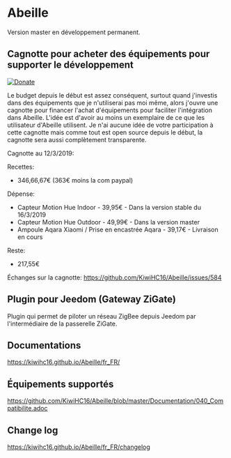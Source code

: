 # Abeille

Version master en développement permanent.

## Cagnotte pour acheter des équipements pour supporter le développement

[![Donate](https://img.shields.io/badge/Donate-PayPal-green.svg)](https://paypal.me/KiwiHC16)

Le budget depuis le début est assez conséquent, surtout quand j'investis dans des équipements que je n'utiliserai pas moi même, alors j'ouvre une cagnotte pour financer l'achat d'équipements pour faciliter l'intégration dans Abeille. L'idée est d'avoir au moins un exemplaire de ce que les utilisateur d'Abeille utilisent.
Je n'ai aucune idée de votre participation à cette cagnotte mais comme tout est open source depuis le début, la cagnotte sera aussi complètement transparente.

Cagnotte au 12/3/2019: 

Recettes:

* 346,66,67€ (363€ moins la com paypal)

Dépense: 

* Capteur Motion Hue Indoor - 39,95€ - Dans la version stable du 16/3/2019
* Capteur Motion Hue Outdoor - 49,99€ - Dans la version master
* Ampoule Aqara Xiaomi / Prise en encastrée Aqara - 39,17€  - Livraison en cours

Reste:

* 217,55€

Échanges sur la cagnotte: https://github.com/KiwiHC16/Abeille/issues/584

## Plugin pour Jeedom (Gateway ZiGate)

Plugin qui permet de piloter un réseau ZigBee depuis Jeedom par l'intermédiaire de la passerelle ZiGate.

## Documentations

https://kiwihc16.github.io/Abeille/fr_FR/

## Équipements supportés

https://github.com/KiwiHC16/Abeille/blob/master/Documentation/040_Compatibilite.adoc

## Change log

https://kiwihc16.github.io/Abeille/fr_FR/changelog

